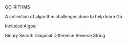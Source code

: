 GO-RITHMS

A collection of algorithm challenges done to help learn Go.

Included Algos:

Binary Search
Diagonal Difference
Reverse String